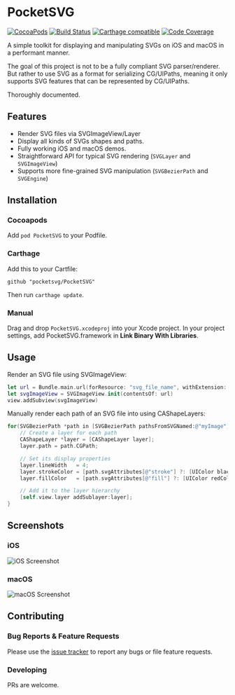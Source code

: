 # PocketSVG

[![CocoaPods](https://img.shields.io/cocoapods/p/PocketSVG.svg?maxAge=3601)](#) [![Build Status](https://travis-ci.org/pocketsvg/PocketSVG.svg?branch=master)](https://travis-ci.org/pocketsvg/PocketSVG) [![Carthage compatible](https://img.shields.io/badge/Carthage-compatible-4BC51D.svg?style=flat)](https://github.com/Carthage/Carthage) [![Code Coverage](https://img.shields.io/cocoapods/metrics/doc-percent/PocketSVG.svg)](http://cocoadocs.org/docsets/PocketSVG)


A simple toolkit for displaying and manipulating SVGs on iOS and macOS in a performant manner.

The goal of this project is not to be a fully compliant SVG parser/renderer. But rather to use SVG as a format for serializing CG/UIPaths, meaning it only supports SVG features that can be represented by CG/UIPaths.

Thoroughly documented.

## Features

* Render SVG files via SVGImageView/Layer
* Display all kinds of SVGs shapes and paths.
* Fully working iOS and macOS demos.
* Straightforward API for typical SVG rendering (`SVGLayer` and `SVGImageView`)
* Supports more fine-grained SVG manipulation (`SVGBezierPath` and `SVGEngine`)


## Installation

### Cocoapods

Add `pod PocketSVG` to your Podfile.

### Carthage

Add this to your Cartfile:
```
github "pocketsvg/PocketSVG"
```

Then run `carthage update`.

### Manual

Drag and drop `PocketSVG.xcodeproj` into your Xcode project. In your project settings, add PocketSVG.framework in **Link Binary With Libraries**.


## Usage

Render an SVG file using SVGImageView:

```swift
let url = Bundle.main.url(forResource: "svg_file_name", withExtension: "svg")!
let svgImageView = SVGImageView.init(contentsOf: url)
view.addSubview(svgImageView)
```

Manually render each path of an SVG file into using CAShapeLayers:

```objective-c
for(SVGBezierPath *path in [SVGBezierPath pathsFromSVGNamed:@"myImage"]) {
    // Create a layer for each path
    CAShapeLayer *layer = [CAShapeLayer layer];
    layer.path = path.CGPath;

    // Set its display properties
    layer.lineWidth   = 4;
    layer.strokeColor = [path.svgAttributes[@"stroke"] ?: [UIColor blackColor] CGColor];
    layer.fillColor   = [path.svgAttributes[@"fill"] ?: [UIColor redColor] CGColor];

    // Add it to the layer hierarchy
    [self.view.layer addSublayer:layer];
}
```

## Screenshots

### iOS

![iOS Screenshot](http://i.imgur.com/tD3oc04.png)

### macOS

![macOS Screenshot](http://i.imgur.com/7tY8Suw.png)


## Contributing

### Bug Reports & Feature Requests

Please use the [issue tracker](https://github.com/arielelkin/pocketsvg/issues) to report any bugs or file feature requests.

### Developing

PRs are welcome.
